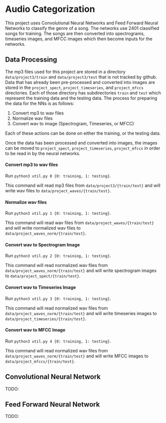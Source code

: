 # Audio Categorization

This project uses Convolutional Neural Networks and Feed Forward Neural Networks to classify the genre of a song. The networks use 2401 classified songs for training. The songs are then converted into spectrograms, timeseries images, and MFCC images which then become inputs for the networks. 

## Data Processing

The mp3 files used for this project are stored in a directory `data/project3/train` and `data/project3/test` that is not tracked by github. Data that has already been pre-processed and converted into images are stored in the `project_spect`, `project_timeseries`, and `project_mfccs` directories. Each of those directory has subdirectories `train` and `test` which represent the training data and the testing data. The process for preparing the data for the NNs is as follows:

1. Convert mp3 to wav files
2. Normalize wav files
3. Convert wav to image (Spectrogram, Timeseries, or MFCC)

Each of these actions can be done on either the training, or the testing data.

Once the data has been processed and converted into images, the images can be moved to `project_spect`, `project_timeseries`, `project_mfccs` in order to be read in by the neural networks.

#### Convert mp3 to wav files

Run `python3 util.py 0 {0: training, 1: testing}`.

This command will read mp3 files from `data/project3/{train/test}` and will write wav files to `data/project_waves/{train/test}`.

#### Normalize wav files

Run `python3 util.py 1 {0: training, 1: testing}`.

This command will read wav files from `data/project_waves/{train/test}` and will write normalized wav files to `data/project_waves_norm/{train/test}`.

#### Convert wav to Spectrogram Image

Run `python3 util.py 2 {0: training, 1: testing}`.

This command will read normalized wav files from  `data/project_waves_norm/{train/test}` and will write spectrogram images to  `data/project_spect/{train/test}`.

#### Convert wav to Timeseries Image

Run `python3 util.py 3 {0: training, 1: testing}`.

This command will read normalized wav files from  `data/project_waves_norm/{train/test}` and will write timeseries images to  `data/project_timeseries/{train/test}`.

#### Convert wav to MFCC Image

Run `python3 util.py 4 {0: training, 1: testing}`.

This command will read normalized wav files from `data/project_waves_norm/{train/test}` and will write MFCC images to `data/project_mfccs/{train/test}`.


## Convolutional Neural Network

TODO:

## Feed Forward Neural Network

TODO: